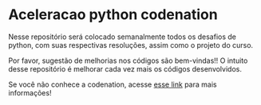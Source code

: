 # Aceleracao python codenation

Nesse repositório será colocado semanalmente todos os desafios de python, com suas respectivas resoluções, assim como o projeto do curso.

Por favor, sugestão de melhorias nos códigos são bem-vindas!! O intuito desse repositório é melhorar cada vez mais os códigos desenvolvidos.

Se você não conhece a codenation, acesse [esse link](https://codenation.dev) para mais informações!